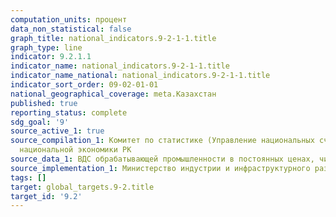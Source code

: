 ```yaml
---
computation_units: процент
data_non_statistical: false
graph_title: national_indicators.9-2-1-1.title
graph_type: line
indicator: 9.2.1.1
indicator_name: national_indicators.9-2-1-1.title
indicator_name_national: national_indicators.9-2-1-1.title
indicator_sort_order: 09-02-01-01
national_geographical_coverage: meta.Казахстан
published: true
reporting_status: complete
sdg_goal: '9'
source_active_1: true
source_compilation_1: Комитет по статистике (Управление национальных счетов) Министерства
  национальной экономики РК
source_data_1: ВДС обрабатывающей промышленности в постоянных ценах, численность населения
source_implementation_1: Министерство индустрии и инфраструктурного развития РК
tags: []
target: global_targets.9-2.title
target_id: '9.2'
---
```

